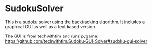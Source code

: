 # SudokuSolver
This is a sudoku solver using the backtracking algorithm. It includes a graphical GUI as well as a text based version

The GUI is from techwithtim and runs pygame: https://github.com/techwithtim/Sudoku-GUI-Solver#sudoku-gui-solver
